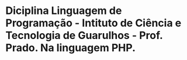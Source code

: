 # Diciplina Linguagem de Programação - Intituto de Ciência e Tecnologia de Guarulhos - Prof. Prado. Na linguagem PHP.